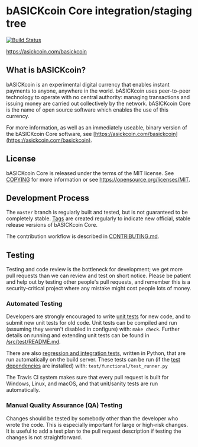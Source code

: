 bASICKcoin Core integration/staging tree
=====================================

[![Build Status](https://travis-ci.org/VoskCoin/bASICKcoin.svg?branch=master)](https://travis-ci.org/VoskCoin/bASICKcoin)

https://asickcoin.com/basickcoin

What is bASICKcoin?
----------------

bASICKcoin is an experimental digital currency that enables instant payments to
anyone, anywhere in the world. bASICKcoin uses peer-to-peer technology to operate
with no central authority: managing transactions and issuing money are carried
out collectively by the network. bASICKcoin Core is the name of open source
software which enables the use of this currency.

For more information, as well as an immediately useable, binary version of
the bASICKcoin Core software, see [https://asickcoin.com/basickcoin](https://asickcoin.com/basickcoin).

License
-------

bASICKcoin Core is released under the terms of the MIT license. See [COPYING](COPYING) for more
information or see https://opensource.org/licenses/MIT.

Development Process
-------------------

The `master` branch is regularly built and tested, but is not guaranteed to be
completely stable. [Tags](https://github.com/VoskCoin/bASICKcoin/tags) are created
regularly to indicate new official, stable release versions of bASICKcoin Core.

The contribution workflow is described in [CONTRIBUTING.md](CONTRIBUTING.md).

Testing
-------

Testing and code review is the bottleneck for development; we get more pull
requests than we can review and test on short notice. Please be patient and help out by testing
other people's pull requests, and remember this is a security-critical project where any mistake might cost people
lots of money.

### Automated Testing

Developers are strongly encouraged to write [unit tests](src/test/README.md) for new code, and to
submit new unit tests for old code. Unit tests can be compiled and run
(assuming they weren't disabled in configure) with: `make check`. Further details on running
and extending unit tests can be found in [/src/test/README.md](/src/test/README.md).

There are also [regression and integration tests](/test), written
in Python, that are run automatically on the build server.
These tests can be run (if the [test dependencies](/test) are installed) with: `test/functional/test_runner.py`

The Travis CI system makes sure that every pull request is built for Windows, Linux, and macOS, and that unit/sanity tests are run automatically.

### Manual Quality Assurance (QA) Testing

Changes should be tested by somebody other than the developer who wrote the
code. This is especially important for large or high-risk changes. It is useful
to add a test plan to the pull request description if testing the changes is
not straightforward.
